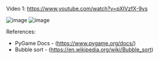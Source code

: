Video 1: https://www.youtube.com/watch?v=pXIVzfX-9vs

![image](https://github.com/thiagolopes/sorting-algorithms-pygame/assets/5994972/ea0b3327-6431-44f6-a0a1-eac65a8b612e)
![image](https://github.com/thiagolopes/sorting-algorithms-pygame/assets/5994972/6b98500c-0ed3-464b-9ad6-bc7303bbc547)

References:
- PyGame Docs - (https://www.pygame.org/docs/)
- Bubble sort - (https://en.wikipedia.org/wiki/Bubble_sort)
